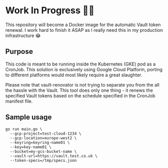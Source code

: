 # Work In Progress 👨‍💻

This repository will become a Docker image for the automatic Vault token
renewal. I work hard to finish it ASAP as I really need this in my production infrastructure 😂

## Purpose

This code is meant to be running inside the Kubernetes (GKE) pod as a CronJob. This solution is exclusively using Google Cloud Platform, porting to different platforms would most likely require a great slaughter.

Please note that vault-renovator is not trying to separate you from the all the hassle with the  Vault. This tool does only one thing - it renews the specified Vault tokens based on the schedule specified in the CronJob manifest file.

## Sample usage

```
go run main.go \
  --gcp-project=test-cloud-1234 \
  --gcp-location=europe-west2 \
  --keyring=keyring-name01 \
  --key=key-name01 \
  --bucket=my-gcs-bucket-name \
  --vault-url=https://vault.test.co.uk \
  --token-specs=/tmp/specs.json
```
